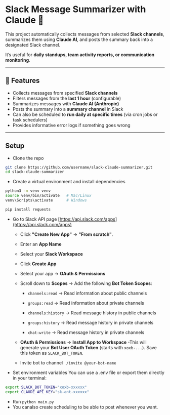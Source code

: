 # Slack Message Summarizer with Claude 🤖

This project automatically collects messages from selected **Slack channels**, summarizes them using **Claude AI**, and posts the summary back into a designated Slack channel.  

It’s useful for **daily standups, team activity reports, or communication monitoring**.  

---

## 🚀 Features
- Collects messages from specified **Slack channels**  
- Filters messages from the **last 1 hour** (configurable)  
- Summarizes messages with **Claude AI (Anthropic)**  
- Posts the summary into a **summary channel** in Slack  
- Can also be scheduled to **run daily at specific times** (via cron jobs or task schedulers)  
- Provides informative error logs if something goes wrong  

---

## Setup
- Clone the repo
```bash
git clone https://github.com/username/slack-claude-summarizer.git
cd slack-claude-summarizer
```

- Create a virtual environment and install dependencies
```bash
python3 -m venv venv
source venv/bin/activate   # Mac/Linux
venv\Scripts\activate      # Windows

pip install requests

```

- Go to Slack API page
[https://api.slack.com/apps](https://api.slack.com/apps)  

  - Click **"Create New App"** → **"From scratch"**.
  - Enter an **App Name**
  - Select your **Slack Workspace**
  - Click **Create App**
  - Select your app → **OAuth & Permissions**
  - Scroll down to **Scopes** → Add the following **Bot Token Scopes**:
    
      -  ```channels:read``` → Read information about public channels 

      -  ```groups:read```   → Read information about private channels  

      -  ```channels:history``` → Read message history in public channels  
  
      -  ```groups:history``` → Read message history in private channels  

      -  ```chat:write``` → Read message history in private channels
  - **OAuth & Permissions** → **Install App to Workspace**
  -This will generate your **Bot User OAuth Token** (starts with `xoxb-...`). Save this token as `SLACK_BOT_TOKEN`.  
  - Invite bot to channel  ``` /invite @your-bot-name```

- Set environment variables
You can use a .env file or export them directly in your terminal:
```bash
export SLACK_BOT_TOKEN="xoxb-xxxxxx"
export CLAUDE_API_KEY="sk-ant-xxxxxx"
```
-  Run ```python main.py```
-  You canalso  create scheduling to be able to post whenever you want.




